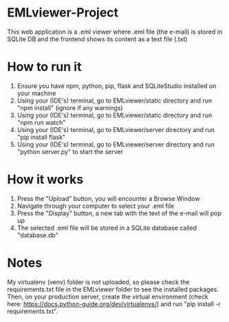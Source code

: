 # EMLviewer-Project
This web application is a .eml viewer where .eml file (the e-mail) is stored in SQLite DB and the frontend shows its content as a text file (.txt)

# How to run it
1. Ensure you have npm, python, pip, flask and SQLiteStudio installed on your machine
2. Using your (IDE's) terminal, go to EMLviewer/static directory and run "npm install" (ignore if any warnings)
3. Using your (IDE's) terminal, go to EMLviewer/static directory and run "npm run watch"
4. Using your (IDE's) terminal, go to EMLviewer/server directory and run "pip install flask"
5. Using your (IDE's) terminal, go to EMLviewer/server directory and run "python server.py" to start the server

# How it works
1. Press the "Upload" button, you will encounter a Browse Window
2. Navigate through your computer to select your .eml file
3. Press the "Display" button, a new tab with the text of the e-mail will pop up
4. The selected .eml file will be stored in a SQLite database called "database.db"

# Notes
My virtualenv (venv) folder is not uploaded, so please check the requirements.txt file in the EMLviewer folder to see the installed packages. Then, on your production server, create the virtual environment (check here: https://docs.python-guide.org/dev/virtualenvs/) and run "pip install -r requirements.txt".
